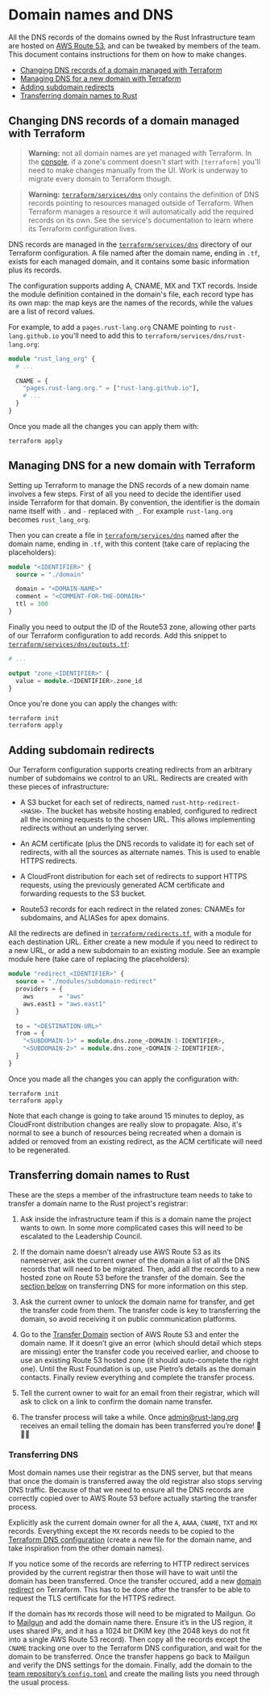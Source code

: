 # Domain names and DNS

All the DNS records of the domains owned by the Rust Infrastructure team are
hosted on [AWS Route 53], and can be tweaked by members of the team. This
document contains instructions for them on how to make changes.

* [Changing DNS records of a domain managed with Terraform](#changing-dns-records-of-a-domain-managed-with-terraform)
* [Managing DNS for a new domain with Terraform](#managing-dns-for-a-new-domain-with-terraform)
* [Adding subdomain redirects](#adding-subdomain-redirects)
* [Transferring domain names to Rust](#transferring-domain-names-to-rust)

## Changing DNS records of a domain managed with Terraform

> **Warning:** not all domain names are yet managed with Terraform. In the
> [console][hosted-zones], if a zone's comment doesn't start with `[terraform]`
> you'll need to make changes manually from the UI. Work is underway to migrate
> every domain to Terraform though.

> **Warning:** [`terraform/services/dns`][dns-dir] only contains the definition
> of DNS records pointing to resources managed outside of Terraform. When
> Terraform manages a resource it will automatically add the required records
> on its own. See the service's documentation to learn where its Terraform
> configuration lives.

DNS records are managed in the [`terraform/services/dns`][dns-dir] directory of
our Terraform configuration. A file named after the domain name, ending in
`.tf`, exists for each managed domain, and it contains some basic information
plus its records.

The configuration supports adding A, CNAME, MX and TXT records. Inside the
module definition contained in the domain's file, each record type has its own
map: the map keys are the names of the records, while the values are a list of
record values.

For example, to add a `pages.rust-lang.org` CNAME pointing to
`rust-lang.github.io` you'll need to add this to
`terraform/services/dns/rust-lang.org`:

```terraform
module "rust_lang_org" {
  # ...

  CNAME = {
    "pages.rust-lang.org." = ["rust-lang.github.io"],
    # ...
  }
}
```

Once you made all the changes you can apply them with:

```
terraform apply
```

## Managing DNS for a new domain with Terraform

Setting up Terraform to manage the DNS records of a new domain name involves a
few steps. First of all you need to decide the identifier used inside
Terraform for that domain. By convention, the identifier is the domain name
itself with `.` and `-` replaced with `_`. For example `rust-lang.org` becomes
`rust_lang_org`.

Then you can create a file in [`terraform/services/dns`][dns-dir] named after
the domain name, ending in `.tf`, with this content (take care of replacing the
placeholders):

```terraform
module "<IDENTIFIER>" {
  source = "./domain"

  domain = "<DOMAIN-NAME>"
  comment = "<COMMENT-FOR-THE-DOMAIN>"
  ttl = 300
}
```

Finally you need to output the ID of the Route53 zone, allowing other parts of
our Terraform configuration to add records. Add this snippet to
[`terraform/services/dns/outputs.tf`][outputs-file]:

```terraform
# ...

output "zone_<IDENTIFIER>" {
  value = module.<IDENTIFIER>.zone_id
}
```

Once you're done you can apply the changes with:

```
terraform init
terraform apply
```

## Adding subdomain redirects

Our Terraform configuration supports creating redirects from an arbitrary
number of subdomains we control to an URL. Redirects are created with these
pieces of infrastructure:

* A S3 bucket for each set of redirects, named `rust-http-redirect-<HASH>`. The
  bucket has website hosting enabled, configured to redirect all the incoming
  requests to the chosen URL. This allows implementing redirects without an
  underlying server.

* An ACM certificate (plus the DNS records to validate it) for each set of
  redirects, with all the sources as alternate names. This is used to enable
  HTTPS redirects.

* A CloudFront distribution for each set of redirects to support HTTPS
  requests, using the previously generated ACM certificate and forwarding
  requests to the S3 bucket.

* Route53 records for each redirect in the related zones: CNAMEs
  for subdomains, and ALIASes for apex domains.

All the redirects are defined in [`terraform/redirects.tf`][redirects-file],
with a module for each destination URL. Either create a new module if you need
to redirect to a new URL, or add a new subdomain to an existing module. See an
example module here (take care of replacing the placeholders):

```terraform
module "redirect_<IDENTIFIER>" {
  source = "./modules/subdomain-redirect"
  providers = {
    aws       = "aws"
    aws.east1 = "aws.east1"
  }

  to = "<DESTINATION-URL>"
  from = {
    "<SUBDOMAIN-1>" = module.dns.zone_<DOMAIN-1-IDENTIFIER>,
    "<SUBDOMAIN-2>" = module.dns.zone_<DOMAIN-2-IDENTIFIER>,
  }
}
```

Once you made all the changes you can apply the configuration with:

```console
terraform init
terraform apply
```

Note that each change is going to take around 15 minutes to deploy, as
CloudFront distribution changes are really slow to propagate. Also, it's normal
to see a bunch of resources being recreated when a domain is added or removed
from an existing redirect, as the ACM certificate will need to be regenerated.

## Transferring domain names to Rust

These are the steps a member of the infrastructure team needs to take to
transfer a domain name to the Rust project's registrar:

1. Ask inside the infrastructure team if this is a domain name the project
   wants to own. In some more complicated cases this will need to be escalated
   to the Leadership Council.

2. If the domain name doesn’t already use AWS Route 53 as its nameserver, ask
   the current owner of the domain a list of all the DNS records that will need
   to be migrated. Then, add all the records to a new hosted zone on Route 53
   before the transfer of the domain. See the [section below][transfer-dns] on
   transferring DNS for more information on this step.

3. Ask the current owner to unlock the domain name for transfer, and get the
   transfer code from them. The transfer code is key to transferring the
   domain, so avoid receiving it on public communication platforms.

4. Go to the [Transfer Domain][transfer] section of AWS Route 53 and enter the
   domain name. If it doesn’t give an error (which should detail which steps
   are missing) enter the transfer code you received earlier, and choose to use
   an existing Route 53 hosted zone (it should auto-complete the right one).
   Until the Rust Foundation is up, use Pietro’s details as the domain
   contacts. Finally review everything and complete the transfer process.

5. Tell the current owner to wait for an email from their registrar, which will
   ask to click on a link to confirm the domain name transfer.

6. The transfer process will take a while. Once admin@rust-lang.org receives an
   email telling the domain has been transferred you’re done! 🎉🎉🎉

[transfer-dns]: #transferring-dns
### Transferring DNS

Most domain names use their registrar as the DNS server, but that means that
once the domain is transferred away the old registrar also stops serving DNS
traffic. Because of that we need to ensure all the DNS records are correctly
copied over to AWS Route 53 before actually starting the transfer process.

Explicitly ask the current domain owner for all the `A`, `AAAA`, `CNAME`, `TXT`
and `MX` records. Everything except the `MX` records needs to be copied to the
[Terraform DNS configuration][dns-dir] (create a new file for the domain name,
and take inspiration from the other domain names).

If you notice some of the records are referring to HTTP redirect services
provided by the current registrar then those will have to wait until the domain
has been transferred. Once the transfer occured, add a new [domain
redirect][redirects-file] on Terraform. This has to be done after the transfer
to be able to request the TLS certificate for the HTTPS redirect.

If the domain has `MX` records those will need to be migrated to Mailgun. Go to
[Mailgun][mailgun] and add the domain name there. Ensure it’s in the US region,
it uses shared IPs, and it has a 1024 bit DKIM key (the 2048 keys do not fit
into a single AWS Route 53 record). Then copy all the records except the
`CNAME` tracking one over to the Terraform DNS configuration, and wait for the
domain to be transferred. Once the transfer happens go back to Mailgun and
verify the DNS settings for the domain. Finally, add the domain to the [team
repository’s `config.toml`][team-config] and create the mailing lists you need
through the usual process.


[AWS Route 53]: https://aws.amazon.com/route53/
[hosted-zones]: https://console.aws.amazon.com/route53/home#hosted-zones:
[dns-dir]: https://github.com/rust-lang/simpleinfra/tree/master/terraform/services/dns/
[outputs-file]: https://github.com/rust-lang/simpleinfra/blob/master/terraform/services/dns/outputs.tf
[redirects-file]: https://github.com/rust-lang/simpleinfra/blob/master/terraform/redirects.tf
[transfer]: https://console.aws.amazon.com/route53/home#DomainTransfer:
[mailgun]: https://app.mailgun.com
[team-config]: https://github.com/rust-lang/team/blob/master/config.toml

